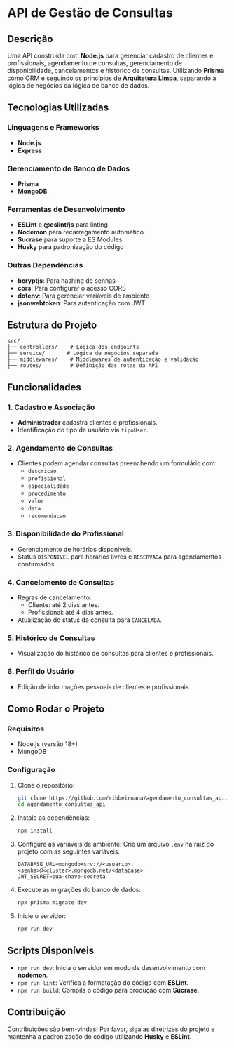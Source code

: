 # API de Gestão de Consultas

## Descrição

Uma API construída com **Node.js** para gerenciar cadastro de clientes e profissionais, agendamento de consultas, gerenciamento de disponibilidade, cancelamentos e histórico de consultas. Utilizando **Prisma** como ORM e seguindo os princípios de **Arquitetura Limpa**, separando a lógica de negócios da lógica de banco de dados.

## Tecnologias Utilizadas

### Linguagens e Frameworks
- **Node.js**
- **Express**

### Gerenciamento de Banco de Dados
- **Prisma**
- **MongoDB**

### Ferramentas de Desenvolvimento
- **ESLint** e **@eslint/js** para linting
- **Nodemon** para recarregamento automático
- **Sucrase** para suporte a ES Modules
- **Husky** para padronização do código

### Outras Dependências
- **bcryptjs**: Para hashing de senhas
- **cors**: Para configurar o acesso CORS
- **dotenv**: Para gerenciar variáveis de ambiente
- **jsonwebtoken**: Para autenticação com JWT

## Estrutura do Projeto

```plaintext
src/
├── controllers/    # Lógica dos endpoints
├── service/       # Lógica de negócios separada
├── middlewares/    # Middlewares de autenticação e validação
├── routes/         # Definição das rotas da API
```

## Funcionalidades

### 1. Cadastro e Associação
- **Administrador** cadastra clientes e profissionais.
- Identificação do tipo de usuário via `tipoUser`.

### 2. Agendamento de Consultas
- Clientes podem agendar consultas preenchendo um formulário com:
  - `descricao`
  - `profissional`
  - `especialidade`
  - `procedimento`
  - `valor`
  - `data`
  - `recomendacao`

### 3. Disponibilidade do Profissional
- Gerenciamento de horários disponíveis.
- Status `DISPONIVEL` para horários livres e `RESERVADA` para agendamentos confirmados.

### 4. Cancelamento de Consultas
- Regras de cancelamento:
  - Cliente: até 2 dias antes.
  - Profissional: até 4 dias antes.
- Atualização do status da consulta para `CANCELADA`.

### 5. Histórico de Consultas
- Visualização do histórico de consultas para clientes e profissionais.

### 6. Perfil do Usuário
- Edição de informações pessoais de clientes e profissionais.

## Como Rodar o Projeto

### Requisitos
- Node.js (versão 18+)
- MongoDB

### Configuração
1. Clone o repositório:
   ```bash
   git clone https://github.com/ribbeiroana/agendamento_consultas_api.git
   cd agendamento_consultas_api
   ```

2. Instale as dependências:
   ```bash
   npm install
   ```

3. Configure as variáveis de ambiente:
   Crie um arquivo `.env` na raiz do projeto com as seguintes variáveis:
   ```env
   DATABASE_URL=mongodb+srv://<usuario>:<senha>@<cluster>.mongodb.net/<database>
   JWT_SECRET=sua-chave-secreta
   ```

4. Execute as migrações do banco de dados:
   ```bash
   npx prisma migrate dev
   ```

5. Inicie o servidor:
   ```bash
   npm run dev
   ```

## Scripts Disponíveis
- `npm run dev`: Inicia o servidor em modo de desenvolvimento com **nodemon**.
- `npm run lint`: Verifica a formatação do código com **ESLint**.
- `npm run build`: Compila o código para produção com **Sucrase**.

## Contribuição
Contribuições são bem-vindas! Por favor, siga as diretrizes do projeto e mantenha a padronização do código utilizando **Husky** e **ESLint**.
